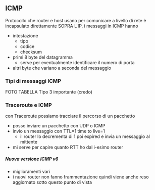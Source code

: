 ## ICMP
Protocollo che router e host usano per comunicare a livello di rete
è incapsulato direttamente SOPRA L'IP.
i messaggi in ICMP hanno
- intestazione
	- tipo
	- codice
	- checksum
- primi 8 byte del datagramma
	- serve per eventualmente identificare il numero di porta
- altri byte che variano a seconda del messaggio

### Tipi di messaggi ICMP
FOTO TABELLA
Tipo 3 importante (credo)


### Traceroute e ICMP
con Traceroute possiamo tracciare il percorso di un pacchetto
- posso inviare un pacchetto con UDP o ICMP
- invio un messaggio con TTL=1 time to live=1
    - il router lo decrementa di 1 poi expired e invia un messaggio al mittente
- mi serve per capire quanto RTT ho dal i-esimo router 
##### Nuova versione ICMP v6
- miglioramenti vari 
- i nuovi router non fanno frammentazione quindi viene anche reso aggiornato sotto questo punto di vista